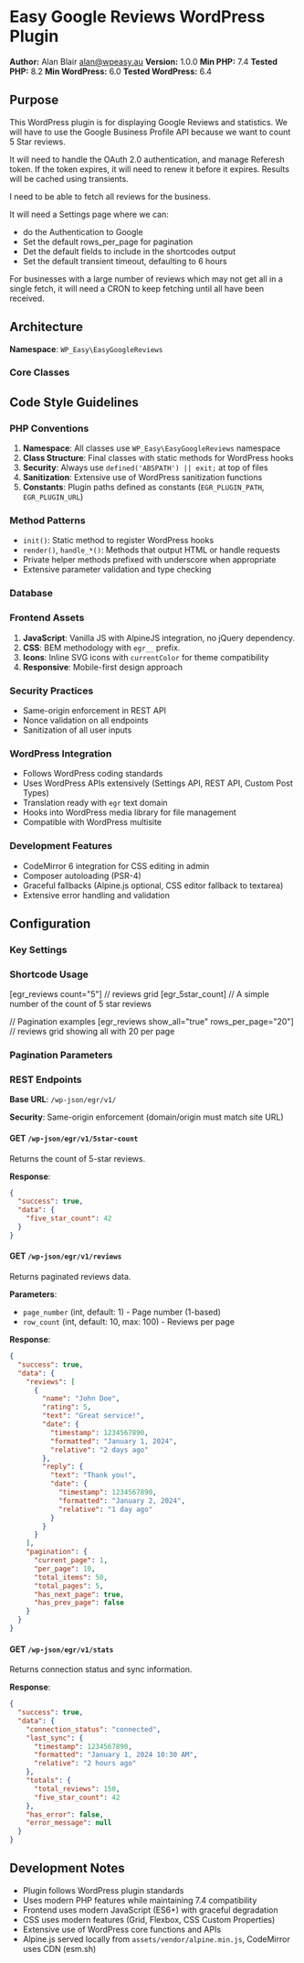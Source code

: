 # Easy Google Reviews WordPress Plugin

**Author:** Alan Blair <alan@wpeasy.au>
**Version:** 1.0.0
**Min PHP:** 7.4
**Tested PHP:** 8.2
**Min WordPress:** 6.0
**Tested WordPress:** 6.4

## Purpose

This WordPress plugin is for displaying Google Reviews and statistics. We will have to use the Google Business Profile API because we want to count 5 Star reviews. 

It will need to handle the OAuth 2.0 authentication, and manage Referesh token. If the token expires, it will need to renew it before it expires. Results will be cached using transients.

I need to be able to fetch all reviews for the business.

It will need a Settings page where we can:
 - do the Authentication to Google
 - Set the default rows_per_page for pagination
 - Det the default fields to include in the shortcodes output
 - Set the default transient timeout, defaulting to 6 hours

 For businesses with a large number of reviews which may not get all in a single fetch, it will need a CRON to keep fetching until all have been received.

## Architecture

**Namespace**: `WP_Easy\EasyGoogleReviews`

### Core Classes

## Code Style Guidelines

### PHP Conventions

1. **Namespace**: All classes use `WP_Easy\EasyGoogleReviews` namespace
2. **Class Structure**: Final classes with static methods for WordPress hooks
3. **Security**: Always use `defined('ABSPATH') || exit;` at top of files
4. **Sanitization**: Extensive use of WordPress sanitization functions
6. **Constants**: Plugin paths defined as constants (`EGR_PLUGIN_PATH`, `EGR_PLUGIN_URL`)

### Method Patterns

- `init()`: Static method to register WordPress hooks
- `render()`, `handle_*()`: Methods that output HTML or handle requests
- Private helper methods prefixed with underscore when appropriate
- Extensive parameter validation and type checking

### Database

### Frontend Assets

1. **JavaScript**: Vanilla JS with AlpineJS integration, no jQuery dependency.
2. **CSS**: BEM methodology with `egr__` prefix.
3. **Icons**: Inline SVG icons with `currentColor` for theme compatibility
4. **Responsive**: Mobile-first design approach

### Security Practices

- Same-origin enforcement in REST API
- Nonce validation on all endpoints
- Sanitization of all user inputs

### WordPress Integration

- Follows WordPress coding standards
- Uses WordPress APIs extensively (Settings API, REST API, Custom Post Types)
- Translation ready with `egr` text domain
- Hooks into WordPress media library for file management
- Compatible with WordPress multisite

### Development Features

- CodeMirror 6 integration for CSS editing in admin
- Composer autoloading (PSR-4)
- Graceful fallbacks (Alpine.js optional, CSS editor fallback to textarea)
- Extensive error handling and validation

## Configuration

### Key Settings

### Shortcode Usage

[egr_reviews count="5"] // reviews grid
[egr_5star_count] // A simple number of the count of 5 star reviews

// Pagination examples
[egr_reviews show_all="true" rows_per_page="20"] // reviews grid showing all with 20 per page

### Pagination Parameters

### REST Endpoints

**Base URL**: `/wp-json/egr/v1/`

**Security**: Same-origin enforcement (domain/origin must match site URL)

#### GET `/wp-json/egr/v1/5star-count`
Returns the count of 5-star reviews.

**Response**:
```json
{
  "success": true,
  "data": {
    "five_star_count": 42
  }
}
```

#### GET `/wp-json/egr/v1/reviews`
Returns paginated reviews data.

**Parameters**:
- `page_number` (int, default: 1) - Page number (1-based)
- `row_count` (int, default: 10, max: 100) - Reviews per page

**Response**:
```json
{
  "success": true,
  "data": {
    "reviews": [
      {
        "name": "John Doe",
        "rating": 5,
        "text": "Great service!",
        "date": {
          "timestamp": 1234567890,
          "formatted": "January 1, 2024",
          "relative": "2 days ago"
        },
        "reply": {
          "text": "Thank you!",
          "date": {
            "timestamp": 1234567890,
            "formatted": "January 2, 2024",
            "relative": "1 day ago"
          }
        }
      }
    ],
    "pagination": {
      "current_page": 1,
      "per_page": 10,
      "total_items": 50,
      "total_pages": 5,
      "has_next_page": true,
      "has_prev_page": false
    }
  }
}
```

#### GET `/wp-json/egr/v1/stats`
Returns connection status and sync information.

**Response**:
```json
{
  "success": true,
  "data": {
    "connection_status": "connected",
    "last_sync": {
      "timestamp": 1234567890,
      "formatted": "January 1, 2024 10:30 AM",
      "relative": "2 hours ago"
    },
    "totals": {
      "total_reviews": 150,
      "five_star_count": 42
    },
    "has_error": false,
    "error_message": null
  }
}
```

## Development Notes

- Plugin follows WordPress plugin standards
- Uses modern PHP features while maintaining 7.4 compatibility
- Frontend uses modern JavaScript (ES6+) with graceful degradation
- CSS uses modern features (Grid, Flexbox, CSS Custom Properties)
- Extensive use of WordPress core functions and APIs
- Alpine.js served locally from `assets/vendor/alpine.min.js`, CodeMirror uses CDN (esm.sh)
